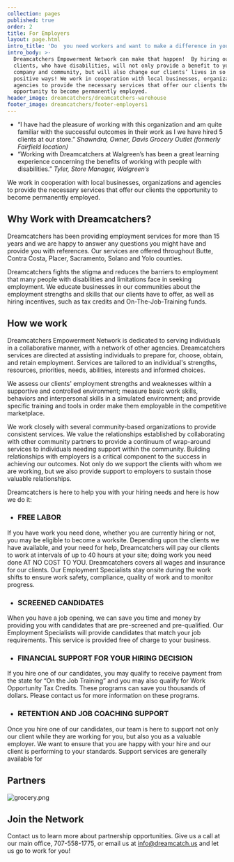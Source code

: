 ```yaml
---
collection: pages
published: true
order: 2
title: For Employers
layout: page.html
intro_title: 'Do  you need workers and want to make a difference in your community? '
intro_body: >-
  Dreamcatchers Empowerment Network can make that happen!  By hiring our
  clients, who have disabilities, will not only provide a benefit to your
  company and community, but will also change our clients’ lives in so many
  positive ways! We work in cooperation with local businesses, organizations and
  agencies to provide the necessary services that offer our clients the
  opportunity to become permanently employed.
header_image: dreamcatchers/dreamcatchers-warehouse
footer_image: dreamcatchers/footer-employers1
---
```


- “I have had the pleasure of working with this organization and am quite familiar with the successful outcomes in their work as I we have hired 5 clients at our store.” _Shawndra, Owner, Davis Grocery Outlet (formerly Fairfield location)_
- “Working with Dreamcatchers at Walgreen’s has been a great learning experience concerning the benefits of working with people with disabilities.” _Tyler, Store Manager, Walgreen’s_

We work in cooperation with local businesses, organizations and agencies to provide the necessary services that offer our clients the opportunity to become permanently employed. 

## Why Work with Dreamcatchers?
Dreamcatchers has been providing employment services for more than 15 years and  we are happy to answer any questions you might have and provide you with references. Our services are offered throughout Butte, Contra Costa, Placer, Sacramento, Solano and Yolo counties.

Dreamcatchers fights the stigma and reduces the barriers to employment that many people with disabilities and limitations face in seeking employment. We educate businesses in our communities about the employment strengths and skills that our clients have to offer, as well as hiring incentives, such as tax credits and On-The-Job-Training funds. 

## How we work
Dreamcatchers Empowerment Network is dedicated to serving individuals in a collaborative manner, with a network of other agencies. Dreamcatchers services are directed at assisting individuals to prepare for, choose, obtain, and retain employment. Services are tailored to an individual's strengths, resources, priorities, needs, abilities, interests and informed choices.

We assess our clients' employment strengths and weaknesses within a supportive and controlled environment; measure basic work skills, behaviors and interpersonal skills in a simulated environment; and provide specific training and tools in order make them employable in the competitive marketplace.

We work closely with several community-based organizations to provide consistent services. We value the relationships established by collaborating with other community partners to provide a continuum of wrap-around services to individuals needing support within the community. Building relationships with employers is a critical component to the success in achieving our outcomes. Not only do we support the clients with whom we are working, but we also provide support to employers to sustain those valuable relationships.  

Dreamcatchers is here to help you with your hiring needs and here is how we do it:

- ### FREE LABOR
If you have work you need done, whether you are currently hiring or not, you may be eligible to become a worksite. Depending upon the clients we have available, and your need for help, Dreamcatchers will pay our clients to work at intervals of up to 40 hours at your site; doing work you need done AT NO COST TO YOU.   Dreamcatchers covers all wages and insurance for our clients. Our Employment Specialists stay onsite during the work shifts  to ensure work safety, compliance, quality of work and to monitor progress.
 
- ### SCREENED CANDIDATES
When you have a job opening, we can save you time and money by providing you with candidates that are pre-screened and pre-qualified. Our Employment Specialists will provide candidates that match your job requirements.  This service is provided free of charge to your business.
 
- ### FINANCIAL SUPPORT FOR YOUR HIRING DECISION
If you hire one of our candidates, you may qualify to receive payment from the state for “On the Job Training” and you may also qualify for Work Opportunity Tax Credits. These programs can save you thousands of dollars. Please contact us for more information on these programs.
 
- ### RETENTION AND JOB COACHING SUPPORT
Once you hire one of our candidates, our team is here to support not only our client while they are working for you, but also you as a valuable employer.  We want to ensure that you are happy with your hire and our client is performing to your standards.  Support services are generally available for 


## Partners
![grocery.png]({{site.baseurl}}/src/content/media/grocery.png)


## Join the Network
Contact us to learn more about partnership opportunities. Give us a call at our main office, 707-558-1775, or email us at info@dreamcatch.us and let us go to work for you!
